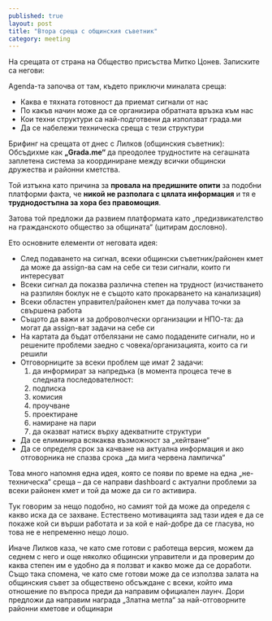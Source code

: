 ```yaml
---
published: true
layout: post
title: "Втора среща с общинския съветник"
category: meeting
---
```

На срещата от страна на Общество присъства Митко Цонев. Записките са негови:

Agenda-та започва от там, където приключи миналата среща:

* Каква е тяхната готовност да приемат сигнали от нас
* По какъв начин може да се организира обратната връзка към нас
* Кои техни структури са най-подготвени да използват града.ми
* Да се набележи техническа среща с тези структури

Брифинг на срещата от днес с Лилков (общинския съветник):
Обсъдихме как **„Grada.me“** да преодолее трудностите на сегашната заплетена система за координиране между
всички общински дружества и районни кметства.

Той изтъкна като причина за **провала на предишните опити** за подобни платформи факта,
че **никой не разполага с цялата информация** и тя е **труднодостъпна за хора без правомощия**.

Затова той предложи да развием платформата като „предизвикателство на гражданското общество за общината“ (цитирам дословно).

Ето основните елементи от неговата идея:

* След подаването на сигнал, всеки общински съветник/районен кмет да може да assign-ва сам на себе си тези сигнали, които ги интересуват
* Всеки сигнал да показва различна степен на трудност (изчистването на разпилян боклук не е същото като прокарването на канализация)
* Всеки областен управител/районен кмет да получава точки за свършена работа
* Същото да важи и за доброволчески организации и НПО-та: да могат да assign-ват задачи на себе си
* На картата да бъдат отбелязани не само подадените сигнали, но и решените проблеми заедно с човека/организацията, които са ги решили
* Отговорниците за всеки проблем ще имат 2 задачи:
  1. да информират за напредъка (в момента процеса тече в следната последователност:
    1. подписка
    1. комисия
    1. проучване
    1. проектиране
    1. намиране на пари
  1. да оказват натиск върху адекватните структури
* Да се елиминира всякаква възможност за „хейтване“
* Да се определя срок за качване на актуална информация и ако отговорника не спазва срока „да мига червена лампичка“

Това много напомня една идея, която се появи по време на една „не-техническа“ среща –
да се направи dashboard с актуални проблеми за всеки районен кмет и той да може да си го активира.

Тук говорим за нещо подобно, но самият той да може да определя с какво иска да се захване.
Естествено мотивацията зад тази идея е да се покаже кой си върши работата и за кой е най-добре да се гласува,
но това не е непременно нещо лошо.

Иначе Лилков каза, че като сме готови с работеща версия, можем да седнем с него и още няколко общински управители и
да проверим до каква степен им е удобно да я ползват и какво може да се доработи. Също така спомена, че като сме
готови може да се използва залата на общинския съвет за обществено обсъждане с всеки, който има отношение по въпроса
преди да направим официален лаунч. Дори предложи да направим награда „Златна метла“ за най-отговорните районни кметове и общинари

